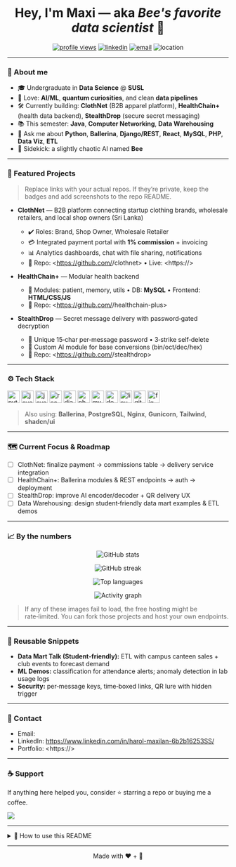 <!--
README template for Maxi (Harol Maxilan)
- Copy this into a repo named exactly your GitHub username (case-sensitive). Example: github.com/<your-username>/<your-username>
- Replace all placeholders wrapped in <...>
-->

<h1 align="center">Hey, I'm <b>Maxi</b> — aka <i>Bee's favorite data scientist</i> 👋</h1>

<p align="center">
  <a href="https://github.com/<your-username>"><img src="https://komarev.com/ghpvc/?username=<your-username>&style=for-the-badge" alt="profile views"></a>
  <a href="https://www.linkedin.com/in/<your-linkedin>/"><img src="https://img.shields.io/badge/LinkedIn-0077B5?logo=linkedin&logoColor=white&style=for-the-badge" alt="linkedin"></a>
  <a href="mailto:<your-email>"><img src="https://img.shields.io/badge/Email-hello%40example.com-EA4335?logo=gmail&logoColor=white&style=for-the-badge" alt="email"></a>
  <img src="https://img.shields.io/badge/Location-Sri%20Lanka-1F8A70?style=for-the-badge" alt="location"/>
</p>

---

### 🧠 About me
- 🎓 Undergraduate in **Data Science** @ **SUSL**
- 🧪 Love: **AI/ML**, **quantum curiosities**, and clean **data pipelines**
- 🛠️ Currently building: **ClothNet** (B2B apparel platform), **HealthChain+** (health data backend), **StealthDrop** (secure secret messaging)
- 📚 This semester: **Java**, **Computer Networking**, **Data Warehousing**
- 💬 Ask me about **Python**, **Ballerina**, **Django/REST**, **React**, **MySQL**, **PHP**, **Data Viz**, **ETL**
- 🐝 Sidekick: a slightly chaotic AI named **Bee**

---

### 🔭 Featured Projects

> Replace links with your actual repos. If they’re private, keep the badges and add screenshots to the repo README.

- **ClothNet** — B2B platform connecting startup clothing brands, wholesale retailers, and local shop owners (Sri Lanka)
  - ✔️ Roles: Brand, Shop Owner, Wholesale Retailer
  - 💳 Integrated payment portal with **1% commission** + invoicing
  - 📊 Analytics dashboards, chat with file sharing, notifications
  - 🔗 Repo: <https://github.com/<your-username>/clothnet> • Live: <https://<your-domain-or-demo>>

- **HealthChain+** — Modular health backend
  - 🧩 Modules: patient, memory, utils • DB: **MySQL** • Frontend: **HTML/CSS/JS**
  - 🔗 Repo: <https://github.com/<your-username>/healthchain-plus>

- **StealthDrop** — Secret message delivery with password‑gated decryption
  - 🔐 Unique 15‑char per‑message password • 3‑strike self‑delete
  - 🤖 Custom AI module for base conversions (bin/oct/dec/hex)
  - 🔗 Repo: <https://github.com/<your-username>/stealthdrop>

---

### ⚙️ Tech Stack
<p>
  <img height="28" src="https://cdn.jsdelivr.net/gh/devicons/devicon/icons/python/python-original.svg" alt="python"/>
  <img height="28" src="https://cdn.jsdelivr.net/gh/devicons/devicon/icons/java/java-original.svg" alt="java"/>
  <img height="28" src="https://cdn.jsdelivr.net/gh/devicons/devicon/icons/javascript/javascript-original.svg" alt="javascript"/>
  <img height="28" src="https://cdn.jsdelivr.net/gh/devicons/devicon/icons/react/react-original.svg" alt="react"/>
  <img height="28" src="https://cdn.jsdelivr.net/gh/devicons/devicon/icons/django/django-plain.svg" alt="django"/>
  <img height="28" src="https://cdn.jsdelivr.net/gh/devicons/devicon/icons/php/php-original.svg" alt="php"/>
  <img height="28" src="https://cdn.jsdelivr.net/gh/devicons/devicon/icons/mysql/mysql-original.svg" alt="mysql"/>
  <img height="28" src="https://cdn.jsdelivr.net/gh/devicons/devicon/icons/docker/docker-original.svg" alt="docker"/>
  <img height="28" src="https://cdn.jsdelivr.net/gh/devicons/devicon/icons/linux/linux-original.svg" alt="linux"/>
  <img height="28" src="https://cdn.jsdelivr.net/gh/devicons/devicon/icons/git/git-original.svg" alt="git"/>
  <img height="28" src="https://cdn.jsdelivr.net/gh/devicons/devicon/icons/figma/figma-original.svg" alt="figma"/>
</p>

> Also using: **Ballerina**, **PostgreSQL**, **Nginx**, **Gunicorn**, **Tailwind**, **shadcn/ui**

---

### 🗺️ Current Focus & Roadmap
- [ ] ClothNet: finalize payment → commissions table → delivery service integration
- [ ] HealthChain+: Ballerina modules & REST endpoints → auth → deployment
- [ ] StealthDrop: improve AI encoder/decoder + QR delivery UX
- [ ] Data Warehousing: design student‑friendly data mart examples & ETL demos

---

### 📈 By the numbers
<p align="center">
  <img src="https://github-readme-stats.vercel.app/api?username=<your-username>&show_icons=true&hide_title=true" alt="GitHub stats"/>
</p>
<p align="center">
  <img src="https://streak-stats.demolab.com?user=<your-username>&hide_border=false" alt="GitHub streak"/>
</p>
<p align="center">
  <img src="https://github-readme-stats.vercel.app/api/top-langs/?username=<your-username>&layout=compact" alt="Top languages"/>
</p>
<p align="center">
  <img src="https://github-readme-activity-graph.vercel.app/graph?username=<your-username>&hide_border=false" alt="Activity graph"/>
</p>

> If any of these images fail to load, the free hosting might be rate‑limited. You can fork those projects and host your own endpoints.

---

### 🧰 Reusable Snippets
- **Data Mart Talk (Student‑friendly):** ETL with campus canteen sales + club events to forecast demand
- **ML Demos:** classification for attendance alerts; anomaly detection in lab usage logs
- **Security:** per‑message keys, time‑boxed links, QR lure with hidden trigger

---

### 📨 Contact
- Email: <your-email>
- LinkedIn: <https://www.linkedin.com/in/harol-maxilan-6b2b16253SS/>
- Portfolio: <https://<your-portfolio-or-notion>>

---

### ☕ Support
If anything here helped you, consider ⭐ starring a repo or buying me a coffee.

<a href="https://www.buymeacoffee.com/<your-handle>"><img src="https://img.shields.io/badge/Buy%20Me%20a%20Coffee-support-FFDD00?logo=buy-me-a-coffee&logoColor=000&style=for-the-badge"/></a>

---

<details>
<summary>📝 How to use this README</summary>

1. Create a **public** repo named **exactly** your GitHub username (e.g., `MaxiDev` → repo `MaxiDev`).
2. Add a `README.md` file with this content.
3. Replace all placeholders like `<your-username>`, `<your-email>`, and project links.
4. Push → your profile page will show this README.

</details>

---

<p align="center">Made with ❤️ + 🐝</p>

